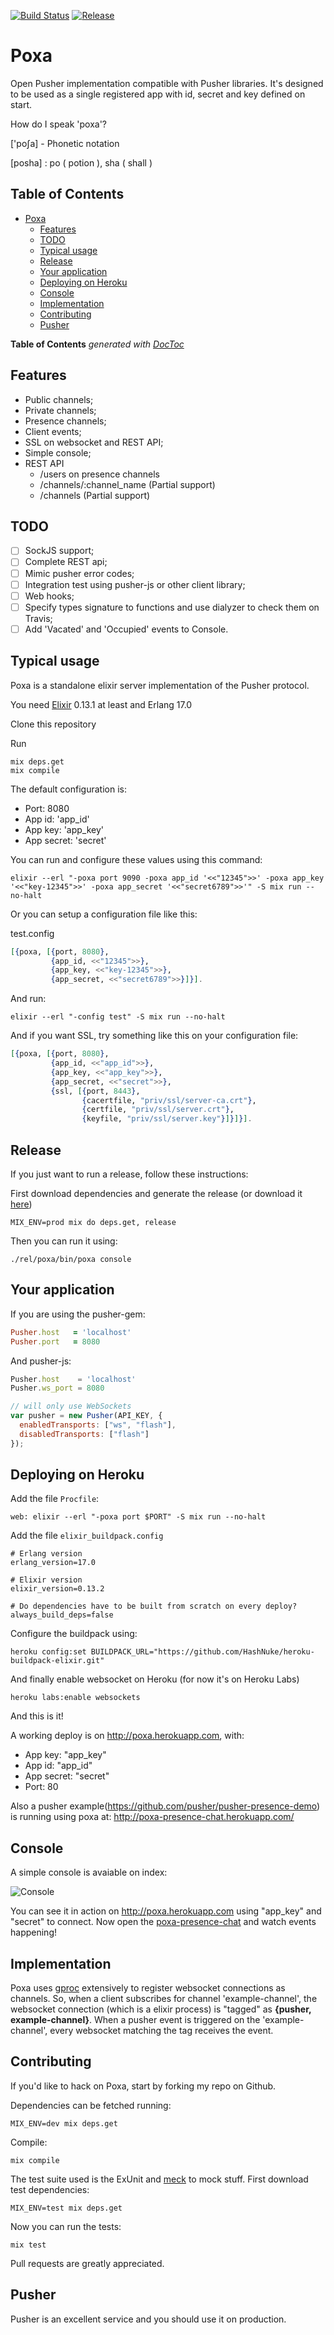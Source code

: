 [![Build Status](https://travis-ci.org/edgurgel/poxa.png?branch=master)](https://travis-ci.org/edgurgel/poxa)
[![Release](http://img.shields.io/github/release/edgurgel/poxa.svg)](https://github.com/edgurgel/poxa/releases/latest)

# Poxa 

Open Pusher implementation compatible with Pusher libraries. It's designed to be used as a single registered app with id, secret and key defined on start.

How do I speak 'poxa'? 

['poʃa] - Phonetic notation

[posha] : po ( potion ), sha ( shall )

## Table of Contents

- [Poxa ](#poxa-)
	- [Features](#features)
	- [TODO](#todo)
	- [Typical usage](#typical-usage)
	- [Release](#release)
	- [Your application](#your-application)
	- [Deploying on Heroku](#deploying-on-heroku)
	- [Console](#console)
	- [Implementation](#implementation)
	- [Contributing](#contributing)
	- [Pusher](#pusher)

**Table of Contents**  *generated with [DocToc](http://doctoc.herokuapp.com/)*

## Features

* Public channels;
* Private channels;
* Presence channels;
* Client events;
* SSL on websocket and REST API;
* Simple console;
* REST API
  * /users on presence channels
  * /channels/:channel_name (Partial support)
  * /channels (Partial support)

## TODO

* [ ] SockJS support;
* [ ] Complete REST api;
* [ ] Mimic pusher error codes;
* [ ] Integration test using pusher-js or other client library;
* [ ] Web hooks;
* [ ] Specify types signature to functions and use dialyzer to check them on Travis;
* [ ] Add 'Vacated' and 'Occupied' events to Console.

## Typical usage

Poxa is a standalone elixir server implementation of the Pusher protocol.

You need [Elixir](http://elixir-lang.org) 0.13.1 at least and Erlang 17.0

Clone this repository

Run

```console
mix deps.get
mix compile
```
The default configuration is:

* Port: 8080
* App id: 'app_id'
* App key: 'app_key'
* App secret: 'secret'

You can run and configure these values using this command:

```console
elixir --erl "-poxa port 9090 -poxa app_id '<<"12345">>' -poxa app_key '<<"key-12345">>' -poxa app_secret '<<"secret6789">>'" -S mix run --no-halt
```

Or you can setup a configuration file like this:

test.config

```elixir
[{poxa, [{port, 8080},
         {app_id, <<"12345">>},
         {app_key, <<"key-12345">>},
         {app_secret, <<"secret6789">>}]}].
```

And run:

```console
elixir --erl "-config test" -S mix run --no-halt
```

And if you want SSL, try something like this on your configuration file:

```elixir
[{poxa, [{port, 8080},
         {app_id, <<"app_id">>},
         {app_key, <<"app_key">>},
         {app_secret, <<"secret">>},
         {ssl, [{port, 8443},
                {cacertfile, "priv/ssl/server-ca.crt"},
                {certfile, "priv/ssl/server.crt"},
                {keyfile, "priv/ssl/server.key"}]}]}].
```

## Release

If you just want to run a release, follow these instructions:

First download dependencies and generate the release (or download it [here](https://github.com/edgurgel/poxa/releases))

```console
MIX_ENV=prod mix do deps.get, release
```

Then you can run it using:

```console
./rel/poxa/bin/poxa console
```

## Your application

If you are using the pusher-gem:

```ruby
Pusher.host   = 'localhost'
Pusher.port   = 8080
```
And pusher-js:
```javascript
Pusher.host    = 'localhost'
Pusher.ws_port = 8080

// will only use WebSockets
var pusher = new Pusher(API_KEY, {
  enabledTransports: ["ws", "flash"],
  disabledTransports: ["flash"]
});
```

## Deploying on Heroku

Add the file `Procfile`:

```
web: elixir --erl "-poxa port $PORT" -S mix run --no-halt
```

Add the file `elixir_buildpack.config`

```
# Erlang version
erlang_version=17.0

# Elixir version
elixir_version=0.13.2

# Do dependencies have to be built from scratch on every deploy?
always_build_deps=false
```

Configure the buildpack using:

```console
heroku config:set BUILDPACK_URL="https://github.com/HashNuke/heroku-buildpack-elixir.git"
```

And finally enable websocket on Heroku (for now it's on Heroku Labs)

```console
heroku labs:enable websockets
```

And this is it!

A working deploy is on http://poxa.herokuapp.com, with:

* App key: "app_key"
* App id: "app_id"
* App secret: "secret"
* Port: 80

Also a pusher example(https://github.com/pusher/pusher-presence-demo) is running using poxa at: http://poxa-presence-chat.herokuapp.com/

## Console

A simple console is avaiable on index:

![Console](http://i.imgur.com/zEbZZgN.png)

You can see it in action on http://poxa.herokuapp.com using "app_key" and "secret" to connect. Now open the [poxa-presence-chat](http://poxa-presence-chat.herokuapp.com) and watch events happening!

## Implementation

Poxa uses [gproc](https://github.com/uwiger/gproc) extensively to register websocket connections as channels. So, when a client subscribes for channel 'example-channel', the websocket connection (which is a elixir process) is "tagged" as **{pusher, example-channel}**. When a pusher event is triggered on the 'example-channel', every websocket matching the tag receives the event.

## Contributing

If you'd like to hack on Poxa, start by forking my repo on Github.

Dependencies can be fetched running:

```console
MIX_ENV=dev mix deps.get
```

Compile:

```console
mix compile
```

The test suite used is the ExUnit and [meck](http://github.com/eproxus/meck) to mock stuff. First download test dependencies:

```console
MIX_ENV=test mix deps.get
```


Now you can run the tests:

```console
mix test
```

Pull requests are greatly appreciated.

## Pusher

Pusher is an excellent service and you should use it on production.


